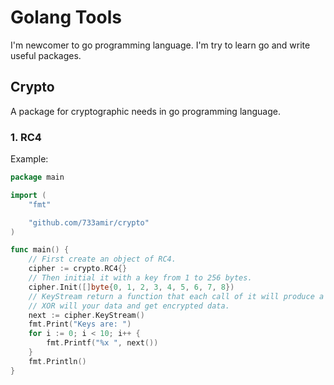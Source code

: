 # Golang Tools

I'm newcomer to go programming language. I'm try to learn go and write useful
packages.

## Crypto

A package for cryptographic needs in go programming language.

### 1. RC4

Example:

```go
package main

import (
    "fmt"

    "github.com/733amir/crypto"
)

func main() {
    // First create an object of RC4.
    cipher := crypto.RC4{}
    // Then initial it with a key from 1 to 256 bytes.
    cipher.Init([]byte{0, 1, 2, 3, 4, 5, 6, 7, 8})
    // KeyStream return a function that each call of it will produce a byte to
    // XOR will your data and get encrypted data.
    next := cipher.KeyStream()
    fmt.Print("Keys are: ")
    for i := 0; i < 10; i++ {
        fmt.Printf("%x ", next())
    }
    fmt.Println()
}
```
